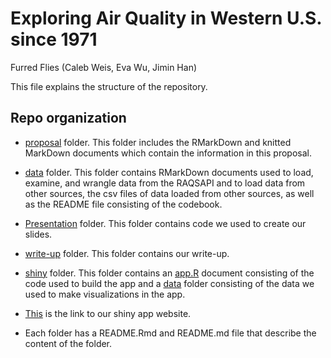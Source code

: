 Exploring Air Quality in Western U.S. since 1971
================
Furred Flies (Caleb Weis, Eva Wu, Jimin Han)

This file explains the structure of the repository.

## Repo organization

-   [proposal](proposal) folder. This folder includes the RMarkDown and
    knitted MarkDown documents which contain the information in this
    proposal.

-   [data](data) folder. This folder contains RMarkDown documents used
    to load, examine, and wrangle data from the RAQSAPI and to load data
    from other sources, the csv files of data loaded from other sources,
    as well as the README file consisting of the codebook.

-   [Presentation](Presentation) folder. This folder contains code we
    used to create our slides.

-   [write-up](write-up) folder. This folder contains our write-up.

-   [shiny](shiny) folder. This folder contains an
    [app.R](air_quality/app.R) document consisting of the code used to
    build the app and a [data](air_quality/data) folder consisting of
    the data we used to make visualizations in the app.

-   [This](https://hanjimin06.shinyapps.io/furredflies/) is the link to
    our shiny app website.

-   Each folder has a README.Rmd and README.md file that describe the
    content of the folder.
